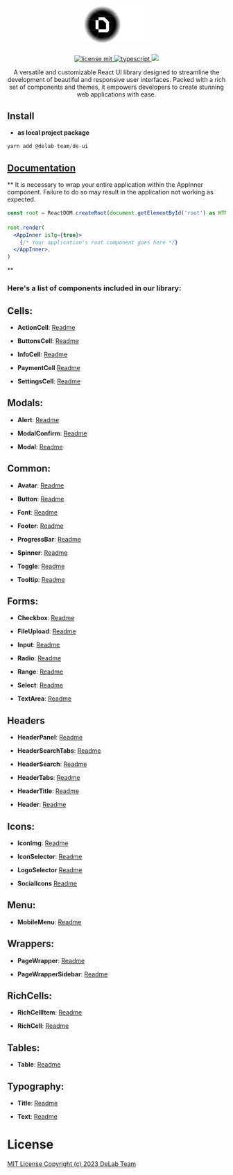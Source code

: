 <h1 align="center">
  <a href="https://github.com/delab-team">
      <img src="./logo.png" width="150" alt="DE-UI logo" />
  </a>
</h1>

<p align="center">
  <a href="LICENSE">
    <img src="https://camo.githubusercontent.com/75c3e724ce69f6c3d1e997e9066547e00cb9000aaf566eadc8a52ab76c7d07f8/68747470733a2f2f696d672e736869656c64732e696f2f6769746875622f6c6963656e73652f64656c61622d7465616d2f636f6e6e6563743f7374796c653d666f722d7468652d6261646765" alt="license mit" />
  </a>
  <a href="TYPESCRIPT">
    <img src="https://img.shields.io/badge/TypeScript-007ACC?style=for-the-badge&logo=typescript&logoColor=white" alt="typescript" />
  </a>
  <a href="NPM">
    <img src="https://img.shields.io/npm/v/@delab-team/de-ui" height="28px" />
  </a>
</p>

<p align="center">
  A versatile and customizable React UI library designed to streamline the development of beautiful and responsive user interfaces. Packed with a rich set of components and themes, it empowers developers to create stunning web applications with ease.
</p>

## Install

- **as local project package** 
```jsx
yarn add @delab-team/de-ui
```

## [Documentation](https://ui.delabteam.com/)

**
It is necessary to wrap your entire application within the AppInner component. Failure to do so may result in the application not working as expected.
```jsx
const root = ReactDOM.createRoot(document.getElementById('root') as HTMLElement)

root.render(
  <AppInner isTg={true}>
    {/* Your application's root component goes here */}
  </AppInner>,
)
```
**

### **Here's a list of components included in our library:**

## Cells:

- **ActionCell**: [Readme](https://github.com/delab-team/de-ui/blob/main/src/components/action-cell/Readme.md)

- **ButtonsCell**: [Readme](https://github.com/delab-team/de-ui/blob/main/src/components/buttons-cell/Readme.md)

- **InfoCell**: [Readme](https://github.com/delab-team/de-ui/blob/main/src/components/info-cell/Readme.md)

- **PaymentCell** [Readme](https://github.com/delab-team/de-ui/blob/main/src/components/payment-cell/Readme.md)

- **SettingsCell**: [Readme](https://github.com/delab-team/de-ui/blob/main/src/components/settings-cell/Readme.md)

## Modals:

- **Alert**: [Readme](https://github.com/delab-team/de-ui/blob/main/src/components/alert/Readme.md)

- **ModalConfirm**: [Readme](https://github.com/delab-team/de-ui/blob/main/src/components/modal-confirm/Readme.md)

- **Modal**: [Readme](https://github.com/delab-team/de-ui/blob/main/src/components/modal/Readme.md)

## Common:

- **Avatar**: [Readme](https://github.com/delab-team/de-ui/blob/main/src/components/avatar/Readme.md)

- **Button**: [Readme](https://github.com/delab-team/de-ui/blob/main/src/components/button/Readme.md)

- **Font**: [Readme](https://github.com/delab-team/de-ui/blob/main/src/components/font/Readme.md)

- **Footer**: [Readme](https://github.com/delab-team/de-ui/blob/main/src/components/footer/Readme.md)

- **ProgressBar**: [Readme](https://github.com/delab-team/de-ui/blob/main/src/components/progress-bar/Readme.md)

- **Spinner**: [Readme](https://github.com/delab-team/de-ui/blob/main/src/components/spinner/Readme.md)

- **Toggle**: [Readme](https://github.com/delab-team/de-ui/blob/main/src/components/toggle/Readme.md)

- **Tooltip**: [Readme](https://github.com/delab-team/de-ui/blob/main/src/components/tooltip/Readme.md)

## Forms:

- **Checkbox**: [Readme](https://github.com/delab-team/de-ui/blob/main/src/components/checkbox/Readme.md)

- **FileUpload**: [Readme](https://github.com/delab-team/de-ui/blob/main/src/components/file-upload/Readme.md)

- **Input**: [Readme](https://github.com/delab-team/de-ui/blob/main/src/components/input/Readme.md)

- **Radio**: [Readme](https://github.com/delab-team/de-ui/blob/main/src/components/radio/Readme.md)

- **Range**: [Readme](https://github.com/delab-team/de-ui/blob/main/src/components/range/Readme.md)

- **Select**: [Readme](https://github.com/delab-team/de-ui/blob/main/src/components/select/Readme.md)

- **TextArea**: [Readme](https://github.com/delab-team/de-ui/blob/main/src/components/textarea/Readme.md)

## Headers 

- **HeaderPanel**: [Readme](https://github.com/delab-team/de-ui/blob/main/src/components/header-panel/Readme.md)

- **HeaderSearchTabs**: [Readme](https://github.com/delab-team/de-ui/blob/main/src/components/header-search-tabs/Readme.md)

- **HeaderSearch**: [Readme](https://github.com/delab-team/de-ui/blob/main/src/components/header-search/Readme.md)

- **HeaderTabs**: [Readme](https://github.com/delab-team/de-ui/blob/main/src/components/header-tabs/Readme.md)

- **HeaderTitle**: [Readme](https://github.com/delab-team/de-ui/blob/main/src/components/header-title/Readme.md)

- **Header**: [Readme](https://github.com/delab-team/de-ui/blob/main/src/components/header/Readme.md)

## Icons:

- **IconImg**: [Readme](https://github.com/delab-team/de-ui/blob/main/src/components/icon-img/Readme.md)

- **IconSelector**: [Readme](https://github.com/delab-team/de-ui/blob/main/src/components/icon-selector/Readme.md)

- **LogoSelector** [Readme](https://github.com/delab-team/de-ui/blob/main/src/components/logo-selector/Readme.md)

- **SocialIcons** [Readme](https://github.com/delab-team/de-ui/blob/main/src/components/social-icons/Readme.md)

## Menu:

- **MobileMenu**: [Readme](https://github.com/delab-team/de-ui/blob/main/src/components/mobile-menu/Readme.md)

## Wrappers:

- **PageWrapper**: [Readme](https://github.com/delab-team/de-ui/blob/main/src/components/page-wrapper/Readme.md)

- **PageWrapperSidebar**: [Readme](https://github.com/delab-team/de-ui/blob/main/src/components/page-wrapper-sidebar/Readme.md)

## RichCells:

- **RichCellItem**: [Readme](https://github.com/delab-team/de-ui/blob/main/src/components/rich-cell/Readme.md)

- **RichCell**: [Readme](https://github.com/delab-team/de-ui/blob/main/src/components/rich-cell/Readme.md)

## Tables:

- **Table**: [Readme](https://github.com/delab-team/de-ui/blob/main/src/components/table/Readme.md)

## Typography:

- **Title**: [Readme](https://github.com/delab-team/de-ui/blob/main/src/components/title/Readme.md)

- **Text**: [Readme](https://github.com/delab-team/de-ui/blob/main/src/components/text/Readme.md)

# License

[MIT License Copyright (c) 2023 DeLab Team](LICENSE)
